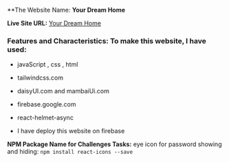**The Website Name: **Your Dream Home**

**Live Site URL:** [Your Dream Home](https://b9a9-real-estate-numanahmod.web.app)

### Features and Characteristics: To make this website, I have used:

* javaScript , css , html

* tailwindcss.com
  
* daisyUI.com and mambaiUi.com
  
* firebase.google.com
  
* react-helmet-async

* I have deploy this website on firebase

**NPM Package Name for Challenges Tasks:** eye icon for password showing and hiding: `npm install react-icons --save`